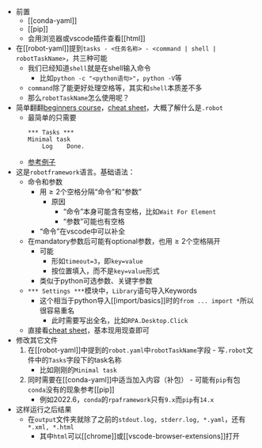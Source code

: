 - 前置
  - [[conda-yaml]]
  - [[pip]]
  - 会用浏览器或vscode插件查看[[html]]
- 在[[robot-yaml]]提到`tasks - <任务名称> - <command | shell | robotTaskName>`，共三种可能
  - 我们已经知道`shell`就是在shell输入命令
    - 比如`python -c "<python语句>"`，`python -V`等
  - `command`除了能更好处理空格等，其实和`shell`本质差不多
  - 那么`robotTaskName`怎么使用呢？
- 简单翻翻[beginners course](https://robocorp.com/docs/courses/beginners-course)，[cheat sheet](https://robocorp.com/docs/languages-and-frameworks/robot-framework/cheat-sheet)，大概了解什么是`.robot`
  - 最简单的只需要
    ```robotframework
    *** Tasks ***
    Minimal task
        Log    Done.
    ```
  - [参考例子](../example/dot-robot/tasks.robot)
- 这是`robotframework`语言。基础语法：
  - 命令和参数
    - 用$\ge 2$个空格分隔“命令”和“参数”
      - 原因
        - “命令”本身可能含有空格，比如`Wait For Element`
        - “参数”可能也有空格
    - “命令”在vscode中可以补全
  - 在mandatory参数后可能有optional参数，也用$\ge 2$个空格隔开
    - 可能
      - 形如`timeout=3`，即`key=value`
      - 按位置填入，而不是`key=value`形式
    - 类似于python可选参数、关键字参数
  - `*** Settings ***`模块中，`Library`语句导入Keywords
    - 这个相当于python导入[[import/basics]]时的`from ... import *`所以很容易重名
      - 此时需要写出全名，比如`RPA.Desktop.Click`
  - 直接看[cheat sheet](https://robocorp.com/docs/languages-and-frameworks/robot-framework/cheat-sheet)，基本现用现查即可
- 修改其它文件
    1. 在[[robot-yaml]]中提到的`robot.yaml`中`robotTaskName`字段
      - 写`.robot`文件中的`Tasks`字段下的task名称
        - 比如刚刚的`Minimal task`
    2. 同时需要在[[conda-yaml]]中适当加入内容（补包）
      - 可能有`pip`有包`conda`没有的现象参考[[pip]]
        - 例如2022.6，`conda`的`rpaframework`只有`9.x`而`pip`有`14.x`
- 这样运行之后结果
  - 在`output`文件夹就除了之前的`stdout.log, stderr.log, *.yaml`，还有`*.xml, *.html`
    - 其中`html`可以[[chrome]]或[[vscode-browser-extensions]]打开